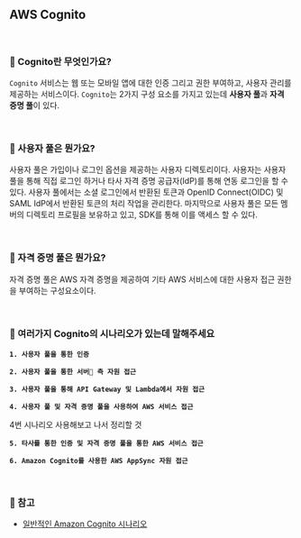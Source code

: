 ## AWS Cognito

<br>

### :book: Cognito란 무엇인가요?

`Cognito` 서비스는 웹 또는 모바일 앱에 대한 인증 그리고 권한 부여하고, 사용자 관리를 제공하는 서비스이다. `Cognito`는 2가지 구성 요소를 가지고 있는데 **사용자 풀**과 **자격 증명 풀**이 있다.

<br>

### :book: 사용자 풀은 뭔가요?

사용자 풀은 가입이나 로그인 옵션을 제공하는 사용자 디렉토리이다. 사용자는 사용자 풀을 통해 직접 로그인 하거나 타사 자격 증명 공급자(IdP)를 통해 연동 로그인을 할 수 있다. 사용자 풀에서는 소셜 로그인에서 반환된 토큰과 OpenID Connect(OIDC) 및 SAML IdP에서 반환된 토큰의 처리 작업을 관리한다. 마지막으로 사용자 풀은 모든 멤버의 디렉토리 프로필을 보유하고 있고, SDK를 통해 이를 액세스 할 수 있다.

<br>

### :book: 자격 증명 풀은 뭔가요?

자격 증명 풀은 AWS 자격 증명을 제공하여 기타 AWS 서비스에 대한 사용자 접근 권한을 부여하는 구성요소이다.

<br>

### :book: 여러가지 Cognito의 시나리오가 있는데 말해주세요

**`1. 사용자 풀을 통한 인증`**

**`2. 사용자 풀을 통한 서버 측 자원 접근`**

**`3. 사용자 풀을 통해 API Gateway 및 Lambda에서 자원 접근`**

**`4. 사용자 풀 및 자격 증명 풀을 사용하여 AWS 서비스 접근`**

4번 시나리오 사용해보고 나서 정리할 것

**`5. 타사를 통한 인증 및 자격 증명 풀을 통한 AWS 서비스 접근`**

**`6. Amazon Cognito를 사용한 AWS AppSync 자원 접근`**

<br>

### :bookmark: 참고

* [일반적인 Amazon Cognito 시나리오](https://docs.aws.amazon.com/ko_kr/cognito/latest/developerguide/cognito-scenarios.html)